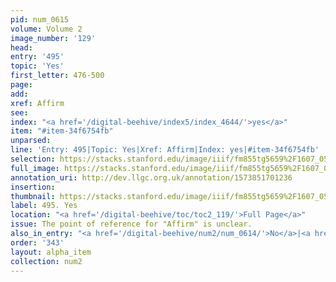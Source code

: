 ```yaml
---
pid: num_0615
volume: Volume 2
image_number: '129'
head: 
entry: '495'
topic: 'Yes'
first_letter: 476-500
page: 
add: 
xref: Affirm
see: 
index: "<a href='/digital-beehive/index5/index_4644/'>yes</a>"
item: "#item-34f6754fb"
unparsed: 
line: 'Entry: 495|Topic: Yes|Xref: Affirm|Index: yes|#item-34f6754fb'
selection: https://stacks.stanford.edu/image/iiif/fm855tg5659%2F1607_0596/349,4629,2956,267/full/0/default.jpg
full_image: https://stacks.stanford.edu/image/iiif/fm855tg5659%2F1607_0596/full/full/0/default.jpg
annotation_uri: http://dev.llgc.org.uk/annotation/1573851701236
insertion: 
thumbnail: https://stacks.stanford.edu/image/iiif/fm855tg5659%2F1607_0596/349,4629,600,180/250,/0/default.jpg
label: 495. Yes
location: "<a href='/digital-beehive/toc/toc2_119/'>Full Page</a>"
issue: The point of reference for "Affirm" is unclear.
also_in_entry: "<a href='/digital-beehive/num2/num_0614/'>No</a>|<a href='/digital-beehive/num2/num_0616/'>Amen</a>"
order: '343'
layout: alpha_item
collection: num2
---
```

